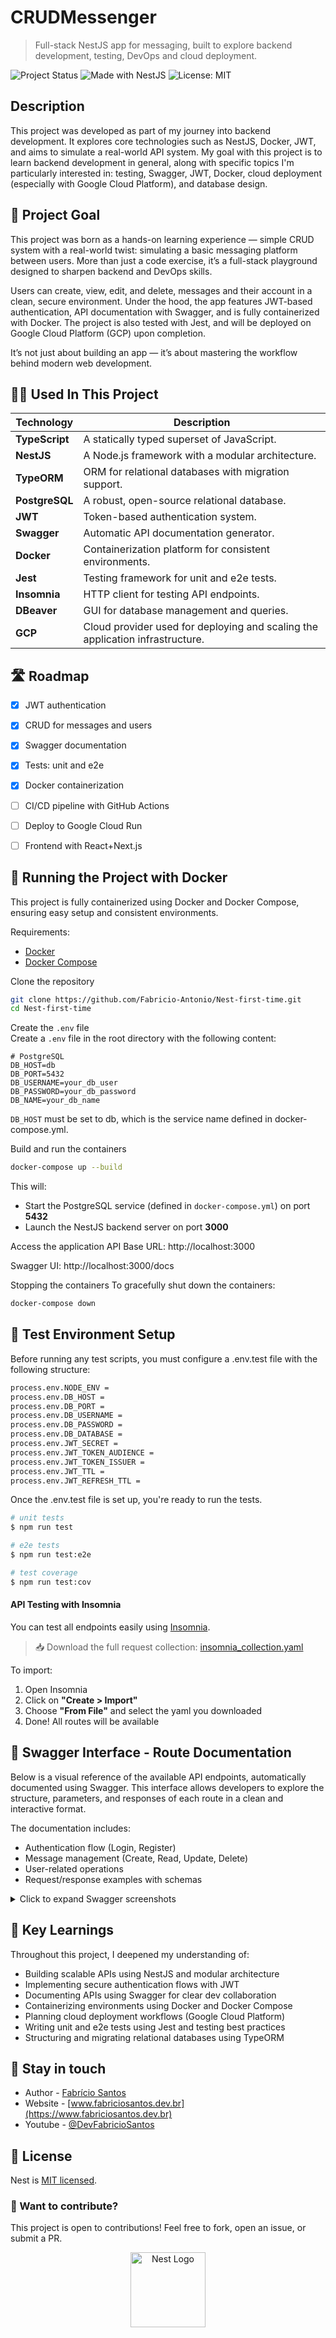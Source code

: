 # CRUDMessenger 
> Full-stack NestJS app for messaging, built to explore backend development, testing, DevOps and cloud deployment.

![Project Status](https://img.shields.io/badge/project-active--development-yellow)
![Made with NestJS](https://img.shields.io/badge/made%20with-NestJS-red)
![License: MIT](https://img.shields.io/badge/license-MIT-blue.svg)


## Description
This project was developed as part of my journey into backend development. It explores core technologies such as NestJS, Docker, JWT, and aims to simulate a real-world API system. My goal with this project is to learn backend development in general, along with specific topics I'm particularly interested in: testing, Swagger, JWT, Docker, cloud deployment (especially with Google Cloud Platform), and database design.

## 🎯 Project Goal
This project was born as a hands-on learning experience — simple CRUD system with a real-world twist: simulating a basic messaging platform between users. More than just a code exercise, it’s a full-stack playground designed to sharpen backend and DevOps skills.

Users can create, view, edit, and delete, messages and their account in a clean, secure environment. Under the hood, the app features JWT-based authentication, API documentation with Swagger, and is fully containerized with Docker. The project is also tested with Jest, and will be deployed on Google Cloud Platform (GCP) upon completion. 

It’s not just about building an app — it’s about mastering the workflow behind modern web development. 

## 👨‍💻 Used In This Project
| Technology       | Description |
|------------------|-------------|
| **TypeScript**   | A statically typed superset of JavaScript. |
| **NestJS**       | A Node.js framework with a modular architecture. |
| **TypeORM**      | ORM for relational databases with migration support. |
| **PostgreSQL**   | A robust, open-source relational database. |
| **JWT**          | Token-based authentication system. |
| **Swagger**      | Automatic API documentation generator. |
| **Docker**       | Containerization platform for consistent environments. |
| **Jest**         | Testing framework for unit and e2e tests. |
| **Insomnia**     | HTTP client for testing API endpoints. |
| **DBeaver**      | GUI for database management and queries. |
| **GCP**          | Cloud provider used for deploying and scaling the application infrastructure. |

## 🛣 Roadmap

- [x] JWT authentication
- [x] CRUD for messages and users
- [x] Swagger documentation
- [X] Tests: unit and e2e
- [x] Docker containerization
- [ ] CI/CD pipeline with GitHub Actions
- [ ] Deploy to Google Cloud Run
- [ ] Frontend with React+Next.js



## 🐋 Running the Project with Docker
This project is fully containerized using Docker and Docker Compose, ensuring easy setup and consistent environments.

Requirements:
- [Docker](https://www.docker.com/)
- [Docker Compose](https://docs.docker.com/compose/)

Clone the repository
```bash
git clone https://github.com/Fabricio-Antonio/Nest-first-time.git
cd Nest-first-time
```

Create the ```.env``` file <br>
Create a ```.env``` file in the root directory with the following content:

```env
# PostgreSQL
DB_HOST=db
DB_PORT=5432
DB_USERNAME=your_db_user
DB_PASSWORD=your_db_password
DB_NAME=your_db_name
```
```DB_HOST``` must be set to db, which is the service name defined in docker-compose.yml.

Build and run the containers
```bash
docker-compose up --build
```

This will:
- Start the PostgreSQL service (defined in `docker-compose.yml`) on port **5432**
- Launch the NestJS backend server on port **3000**

Access the application
API Base URL: http://localhost:3000

Swagger UI: http://localhost:3000/docs

Stopping the containers
To gracefully shut down the containers:

```bash
docker-compose down
```

## 🧪 Test Environment Setup
Before running any test scripts, you must configure a .env.test file with the following structure:

```bash
process.env.NODE_ENV =
process.env.DB_HOST =
process.env.DB_PORT =
process.env.DB_USERNAME =
process.env.DB_PASSWORD =
process.env.DB_DATABASE =
process.env.JWT_SECRET =
process.env.JWT_TOKEN_AUDIENCE =
process.env.JWT_TOKEN_ISSUER =
process.env.JWT_TTL =
process.env.JWT_REFRESH_TTL =
```
Once the .env.test file is set up, you're ready to run the tests.

```bash
# unit tests
$ npm run test

# e2e tests
$ npm run test:e2e

# test coverage
$ npm run test:cov
```

#### API Testing with Insomnia

You can test all endpoints easily using [Insomnia](https://insomnia.rest/).

> 📥 Download the full request collection:
> [insomnia_collection.yaml](./docs/Insomnia_2025-06-03.yaml)

To import:
1. Open Insomnia
2. Click on **"Create > Import"**
3. Choose **"From File"** and select the yaml you downloaded
4. Done! All routes will be available

## 🧭 Swagger Interface - Route Documentation
Below is a visual reference of the available API endpoints, automatically documented using Swagger. This interface allows developers to explore the structure, parameters, and responses of each route in a clean and interactive format.

The documentation includes:

- Authentication flow (Login, Register)
- Message management (Create, Read, Update, Delete)
- User-related operations
- Request/response examples with schemas

<details>
  <summary>Click to expand Swagger screenshots</summary>


![Screenshot from 2025-05-30 12-28-41](https://github.com/user-attachments/assets/6c33b6b1-fcb7-46be-91f1-75d543d251fc)
![Screenshot from 2025-05-30 12-29-19](https://github.com/user-attachments/assets/21c73c67-359c-419d-bfe0-99f2893eadc2)
![Screenshot from 2025-05-30 12-29-33](https://github.com/user-attachments/assets/f2e5f7e6-5675-4947-b6a5-91395d8ca8bc)
![Screenshot from 2025-05-30 12-30-07](https://github.com/user-attachments/assets/6af8c59c-9b8b-4fa6-9ac4-78520d88b32a)
![Screenshot from 2025-05-30 12-30-22](https://github.com/user-attachments/assets/e6bb3887-2a6a-48e8-a708-250d9f4cb6e3)

</details>

## 🧠 Key Learnings

Throughout this project, I deepened my understanding of:

- Building scalable APIs using NestJS and modular architecture
- Implementing secure authentication flows with JWT
- Documenting APIs using Swagger for clear dev collaboration
- Containerizing environments using Docker and Docker Compose
- Planning cloud deployment workflows (Google Cloud Platform)
- Writing unit and e2e tests using Jest and testing best practices
- Structuring and migrating relational databases using TypeORM



## 👥 Stay in touch

- Author - [Fabrício Santos](https://www.linkedin.com/in/fabricio-ss/)
- Website - [www.fabriciosantos.dev.br](https://www.fabriciosantos.dev.br)
- Youtube - [@DevFabricioSantos](https://www.youtube.com/@DevFabricioSantos)

## 📜 License

Nest is [MIT licensed](https://github.com/nestjs/nest/blob/master/LICENSE).

### 🤝 Want to contribute?
This project is open to contributions! Feel free to fork, open an issue, or submit a PR.

<p align="center">
  <a href="http://nestjs.com/" target="blank"><img src="https://nestjs.com/img/logo-small.svg" width="120" alt="Nest Logo" /></a>
</p>

